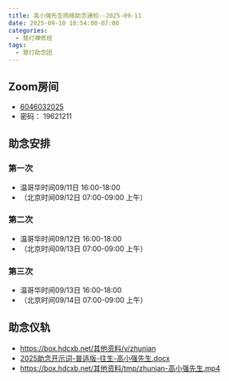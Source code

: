 ```yaml
---
title: 高小强先生网络助念通知--2025-09-11
date: 2025-09-10 18:54:00-07:00
categories:
  - 慧灯禅修班
tags:
  - 慧灯助念团
---
```

## Zoom房间

- [6046032025](https://zoom.us/j/6046032025?pwd=rp7emFqN8mRFa40nc434qFm9iGbGWl.1)
- 密码： 19621211


## 助念安排
### 第一次
- 温哥华时间09/11日 16:00-18:00
- （北京时间09/12日 07:00-09:00 上午）
### 第二次
- 温哥华时间09/12日 16:00-18:00
- （北京时间09/13日 07:00-09:00 上午）
### 第三次
- 温哥华时间09/13日 16:00-18:00
- （北京时间09/14日 07:00-09:00 上午）

## 助念仪轨

- <https://box.hdcxb.net/其他资料/v/zhunian>
- [2025助念开示词-普适版-往生-高小强先生.docx](https://s3.ap-northeast-1.wasabisys.com/hdcx/hdv/tmp/2025助念开示词-普适版-往生-高小强.docx)
- <https://box.hdcxb.net/其他资料/tmp/zhunian-高小强先生.mp4>
